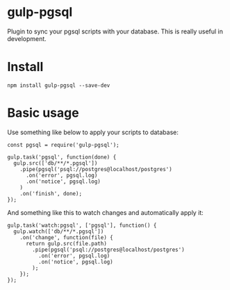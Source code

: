 # gulp-pgsql

Plugin to sync your pgsql scripts with your database. This is really useful in development.

# Install

```
npm install gulp-pgsql --save-dev
```

# Basic usage

Use something like below to apply your scripts to database:

```
const pgsql = require('gulp-pgsql');

gulp.task('pgsql', function(done) {
  gulp.src(['db/**/*.pgsql'])
    .pipe(pgsql('psql://postgres@localhost/postgres')
      .on('error', pgsql.log)
      .on('notice', pgsql.log)
    )
    .on('finish', done);
});
```

And something like this to watch changes and automatically apply it:

```
gulp.task('watch:pgsql', ['pgsql'], function() {
  gulp.watch(['db/**/*.pgsql'])
    .on('change', function(file) {
      return gulp.src(file.path)
        .pipe(pgsql('psql://postgres@localhost/postgres')
          .on('error', pgsql.log)
          .on('notice', pgsql.log)
        );
    });
});
```

